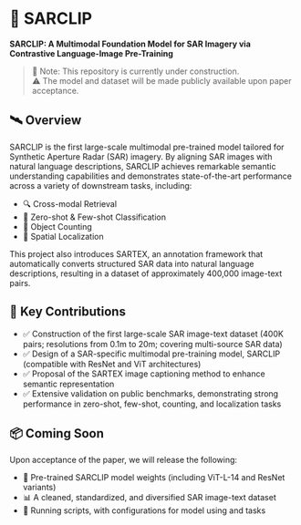 # 🌌 SARCLIP

**SARCLIP: A Multimodal Foundation Model for SAR Imagery via Contrastive Language-Image Pre-Training**

> 🚧 Note: This repository is currently under construction.  
> ⚠️ The model and dataset will be made publicly available upon paper acceptance.

## 🛰️ Overview

SARCLIP is the first large-scale multimodal pre-trained model tailored for Synthetic Aperture Radar (SAR) imagery. By aligning SAR images with natural language descriptions, SARCLIP achieves remarkable semantic understanding capabilities and demonstrates state-of-the-art performance across a variety of downstream tasks, including:

- 🔍 Cross-modal Retrieval  
- 🧠 Zero-shot & Few-shot Classification  
- 🔢 Object Counting  
- 📍 Spatial Localization  

This project also introduces SARTEX, an annotation framework that automatically converts structured SAR data into natural language descriptions, resulting in a dataset of approximately 400,000 image-text pairs.

## 🧠 Key Contributions

- ✅ Construction of the first large-scale SAR image-text dataset (400K pairs; resolutions from 0.1m to 20m; covering multi-source SAR data)  
- ✅ Design of a SAR-specific multimodal pre-training model, SARCLIP (compatible with ResNet and ViT architectures)  
- ✅ Proposal of the SARTEX image captioning method to enhance semantic representation  
- ✅ Extensive validation on public benchmarks, demonstrating strong performance in zero-shot, few-shot, counting, and localization tasks  

## 📦 Coming Soon

Upon acceptance of the paper, we will release the following:

- 📁 Pre-trained SARCLIP model weights (including ViT-L-14 and ResNet variants)  
- 📊 A cleaned, standardized, and diversified SAR image-text dataset  
- 🔧 Running scripts, with configurations for model using and tasks  
